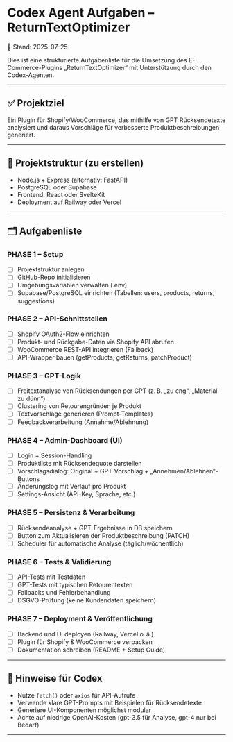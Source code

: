 # Codex Agent Aufgaben – ReturnTextOptimizer
📅 Stand: 2025-07-25

Dies ist eine strukturierte Aufgabenliste für die Umsetzung des E-Commerce-Plugins „ReturnTextOptimizer“ mit Unterstützung durch den Codex-Agenten.

---

## ✅ Projektziel
Ein Plugin für Shopify/WooCommerce, das mithilfe von GPT Rücksendetexte analysiert und daraus Vorschläge für verbesserte Produktbeschreibungen generiert.

---

## 🧱 Projektstruktur (zu erstellen)
- Node.js + Express (alternativ: FastAPI)
- PostgreSQL oder Supabase
- Frontend: React oder SvelteKit
- Deployment auf Railway oder Vercel

---

## 🗂️ Aufgabenliste

### PHASE 1 – Setup
- [ ] Projektstruktur anlegen
- [ ] GitHub-Repo initialisieren
- [ ] Umgebungsvariablen verwalten (.env)
- [ ] Supabase/PostgreSQL einrichten (Tabellen: users, products, returns, suggestions)

### PHASE 2 – API-Schnittstellen
- [ ] Shopify OAuth2-Flow einrichten
- [ ] Produkt- und Rückgabe-Daten via Shopify API abrufen
- [ ] WooCommerce REST-API integrieren (Fallback)
- [ ] API-Wrapper bauen (getProducts, getReturns, patchProduct)

### PHASE 3 – GPT-Logik
- [ ] Freitextanalyse von Rücksendungen per GPT (z. B. „zu eng“, „Material zu dünn“)
- [ ] Clustering von Retourengründen je Produkt
- [ ] Textvorschläge generieren (Prompt-Templates)
- [ ] Feedbackverarbeitung (Annahme/Ablehnung)

### PHASE 4 – Admin-Dashboard (UI)
- [ ] Login + Session-Handling
- [ ] Produktliste mit Rücksendequote darstellen
- [ ] Vorschlagsdialog: Original + GPT-Vorschlag + „Annehmen/Ablehnen“-Buttons
- [ ] Änderungslog mit Verlauf pro Produkt
- [ ] Settings-Ansicht (API-Key, Sprache, etc.)

### PHASE 5 – Persistenz & Verarbeitung
- [ ] Rücksendeanalyse + GPT-Ergebnisse in DB speichern
- [ ] Button zum Aktualisieren der Produktbeschreibung (PATCH)
- [ ] Scheduler für automatische Analyse (täglich/wöchentlich)

### PHASE 6 – Tests & Validierung
- [ ] API-Tests mit Testdaten
- [ ] GPT-Tests mit typischen Retourentexten
- [ ] Fallbacks und Fehlerbehandlung
- [ ] DSGVO-Prüfung (keine Kundendaten speichern)

### PHASE 7 – Deployment & Veröffentlichung
- [ ] Backend und UI deployen (Railway, Vercel o. ä.)
- [ ] Plugin für Shopify & WooCommerce verpacken
- [ ] Dokumentation schreiben (README + Setup Guide)

---

## 🧠 Hinweise für Codex
- Nutze `fetch()` oder `axios` für API-Aufrufe
- Verwende klare GPT-Prompts mit Beispielen für Rücksendetexte
- Generiere UI-Komponenten möglichst modular
- Achte auf niedrige OpenAI-Kosten (gpt-3.5 für Analyse, gpt-4 nur bei Bedarf)

---

